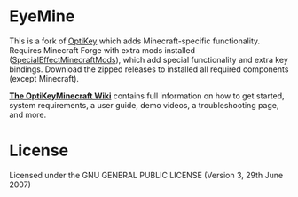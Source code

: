 # EyeMine

This is a fork of [OptiKey](https://github.com/OptiKey/OptiKey/wiki) which adds Minecraft-specific functionality. Requires Minecraft Forge with extra mods installed ([SpecialEffectMinecraftMods](https://github.com/kirstymcnaught/SpecialEffectMinecraftMods)), which add special functionality and extra key bindings. Download the zipped releases to installed all required components (except Minecraft).

[**The OptiKeyMinecraft Wiki**](https://github.com/kmcnaught/OptiKeyMinecraft/wiki) contains full information on how to get started, system requirements, a user guide, demo videos, a troubleshooting page, and more. 

# License

Licensed under the GNU GENERAL PUBLIC LICENSE (Version 3, 29th June 2007)
